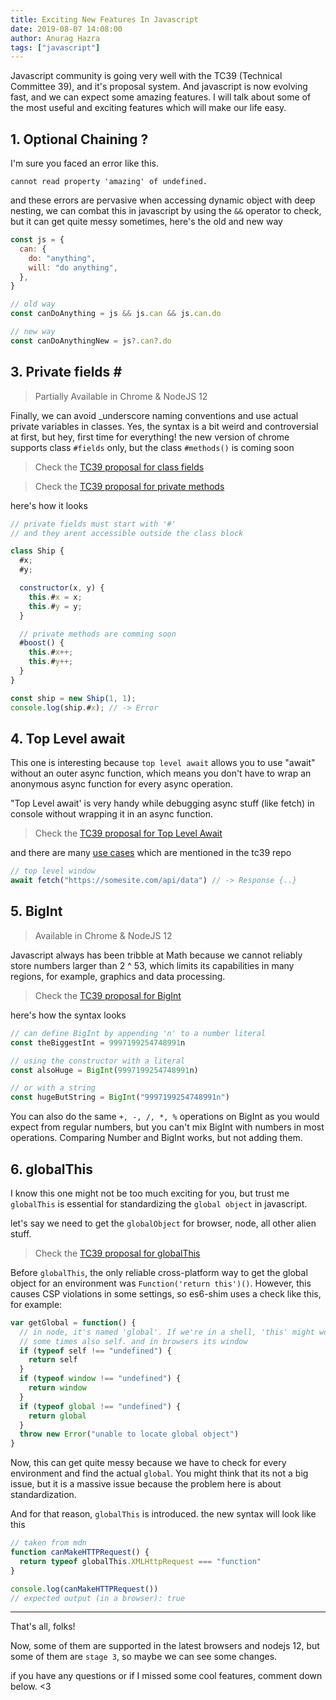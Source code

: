 ```yaml
---
title: Exciting New Features In Javascript
date: 2019-08-07 14:08:00
author: Anurag Hazra
tags: ["javascript"]
---
```


Javascript community is going very well with the TC39 (Technical Committee 39), and it's proposal system. And javascript is now evolving fast, and we can expect some amazing features. I will talk about some of the most useful and exciting features which will make our life easy.


## 1. Optional Chaining ?

I'm sure you faced an error like this.

`cannot read property 'amazing' of undefined.`

and these errors are pervasive when accessing dynamic object with deep nesting, we can combat this in javascript by using the `&&` operator to check, but it can get quite messy sometimes, here's the old and new way

```js
const js = {
  can: {
    do: "anything",
    will: "do anything",
  },
}

// old way
const canDoAnything = js && js.can && js.can.do

// new way
const canDoAnythingNew = js?.can?.do
```

## 3. Private fields _#_

> Partially Available in Chrome & NodeJS 12

Finally, we can avoid \_underscore naming conventions and use actual private variables in classes. Yes, the syntax is a bit weird and controversial at first, but hey, first time for everything! the new version of chrome supports class `#fields` only, but the class `#methods()` is coming soon

> Check the [TC39 proposal for class fields](https://github.com/tc39/proposal-class-fields)

> Check the [TC39 proposal for private methods](https://github.com/tc39/proposal-private-methods)

here's how it looks

```js
// private fields must start with '#'
// and they arent accessible outside the class block

class Ship {
  #x;
  #y;

  constructor(x, y) {
    this.#x = x;
    this.#y = y;
  }

  // private methods are comming soon
  #boost() {
    this.#x++;
    this.#y++;
  }
}

const ship = new Ship(1, 1);
console.log(ship.#x); // -> Error

```

## 4. Top Level await

This one is interesting because `top level await` allows you to use "await" without an outer async function, which means you don't have to wrap an anonymous async function for every async operation.

"Top Level await' is very handy while debugging async stuff (like fetch) in console without wrapping it in an async function.

> Check the [TC39 proposal for Top Level Await](https://github.com/tc39/proposal-top-level-await)

and there are many [use cases](https://github.com/tc39/proposal-top-level-await#use-cases) which are mentioned in the tc39 repo

```js
// top level window
await fetch("https://somesite.com/api/data") // -> Response {..}
```

## 5. BigInt

> Available in Chrome & NodeJS 12

Javascript always has been tribble at Math because we cannot reliably store numbers larger than 2 ^ 53, which limits its capabilities in many regions, for example, graphics and data processing. 

> Check the [TC39 proposal for BigInt](https://github.com/tc39/proposal-bigint)

here's how the syntax looks

```js
// can define BigInt by appending 'n' to a number literal
const theBiggestInt = 9997199254748991n

// using the constructor with a literal
const alsoHuge = BigInt(9997199254748991n)

// or with a string
const hugeButString = BigInt("9997199254748991n")
```

You can also do the same `+, -, /, *, %` operations on BigInt as you would expect from regular numbers, but you can't mix BigInt with numbers in most operations. Comparing Number and BigInt works, but not adding them.

## 6. globalThis

I know this one might not be too much exciting for you, but trust me `globalThis` is essential for standardizing the `global object` in javascript.

let's say we need to get the `globalObject` for browser, node, all other alien stuff.

> Check the [TC39 proposal for globalThis](https://github.com/tc39/proposal-global)

Before `globalThis`, the only reliable cross-platform way to get the global object for an environment was `Function('return this')()`. However, this causes CSP violations in some settings, so es6-shim uses a check like this, for example:

```js
var getGlobal = function() {
  // in node, it's named 'global'. If we're in a shell, 'this' might work.
  // some times also self. and in browsers its window
  if (typeof self !== "undefined") {
    return self
  }
  if (typeof window !== "undefined") {
    return window
  }
  if (typeof global !== "undefined") {
    return global
  }
  throw new Error("unable to locate global object")
}
```

Now, this can get quite messy because we have to check for every environment and find the actual `global`. You might think that its not a big issue, but it is a massive issue because the problem here is about standardization.

And for that reason, `globalThis` is introduced. the new syntax will look like this

```js
// taken from mdn
function canMakeHTTPRequest() {
  return typeof globalThis.XMLHttpRequest === "function"
}

console.log(canMakeHTTPRequest())
// expected output (in a browser): true
```

---

That's all, folks!

Now, some of them are supported in the latest browsers and nodejs 12, but some of them are `stage 3`, so maybe we can see some changes.

if you have any questions or if I missed some cool features, comment down below. <3
